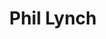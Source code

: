 ---
title:  "Phil Lynch"
job-title: Founding Partner & COO
order: 2
skills:
- Leadership & Strategy
- Operational Excellence & Execution
- Organizations & Human Capital
- Finance & Accounting
- Data, Analytics, & Information Technology
- Business & Transformational Events
team-image: phil-lynch.jpg
---